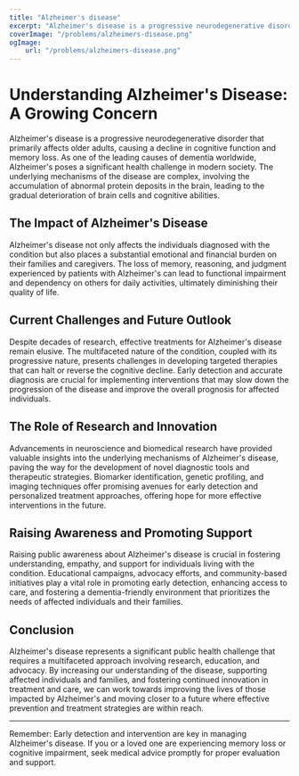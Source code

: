 ```yaml
---
title: "Alzheimer's disease"   
excerpt: "Alzheimer's disease is a progressive neurodegenerative disorder characterized by memory loss, cognitive decline, and changes in behavior due to the degeneration of brain cells."
coverImage: "/problems/alzheimers-disease.png"
ogImage:
    url: "/problems/alzheimers-disease.png"
---
```

# Understanding Alzheimer's Disease: A Growing Concern

Alzheimer's disease is a progressive neurodegenerative disorder that primarily affects older adults, causing a decline in cognitive function and memory loss. As one of the leading causes of dementia worldwide, Alzheimer's poses a significant health challenge in modern society. The underlying mechanisms of the disease are complex, involving the accumulation of abnormal protein deposits in the brain, leading to the gradual deterioration of brain cells and cognitive abilities.

## The Impact of Alzheimer's Disease

Alzheimer's disease not only affects the individuals diagnosed with the condition but also places a substantial emotional and financial burden on their families and caregivers. The loss of memory, reasoning, and judgment experienced by patients with Alzheimer's can lead to functional impairment and dependency on others for daily activities, ultimately diminishing their quality of life.

## Current Challenges and Future Outlook

Despite decades of research, effective treatments for Alzheimer's disease remain elusive. The multifaceted nature of the condition, coupled with its progressive nature, presents challenges in developing targeted therapies that can halt or reverse the cognitive decline. Early detection and accurate diagnosis are crucial for implementing interventions that may slow down the progression of the disease and improve the overall prognosis for affected individuals.

## The Role of Research and Innovation

Advancements in neuroscience and biomedical research have provided valuable insights into the underlying mechanisms of Alzheimer's disease, paving the way for the development of novel diagnostic tools and therapeutic strategies. Biomarker identification, genetic profiling, and imaging techniques offer promising avenues for early detection and personalized treatment approaches, offering hope for more effective interventions in the future.

## Raising Awareness and Promoting Support

Raising public awareness about Alzheimer's disease is crucial in fostering understanding, empathy, and support for individuals living with the condition. Educational campaigns, advocacy efforts, and community-based initiatives play a vital role in promoting early detection, enhancing access to care, and fostering a dementia-friendly environment that prioritizes the needs of affected individuals and their families.

## Conclusion

Alzheimer's disease represents a significant public health challenge that requires a multifaceted approach involving research, education, and advocacy. By increasing our understanding of the disease, supporting affected individuals and families, and fostering continued innovation in treatment and care, we can work towards improving the lives of those impacted by Alzheimer's and moving closer to a future where effective prevention and treatment strategies are within reach.

---
Remember: Early detection and intervention are key in managing Alzheimer's disease. If you or a loved one are experiencing memory loss or cognitive impairment, seek medical advice promptly for proper evaluation and support.
